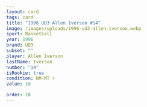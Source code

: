 ```yaml
---
layout: card
tags: card
title: "1996 UD3 Allen Iverson #14"
image: /images/uploads/1996-ud3-allen-iverson.webp
sport: Basketball
year: 1996
brand: UD3
subset: ""
player: Allen Iverson
lastName: Iverson
number: "14"
isRookie: true
condition: NM-MT +
value: 10

order: 10
---
```

